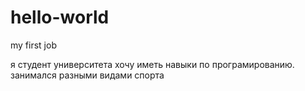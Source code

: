 # hello-world
my first job  

я студент университета хочу иметь навыки по програмированию.
занимался разными видами спорта
